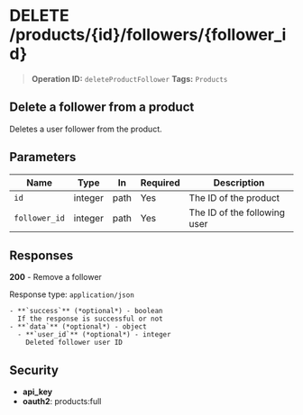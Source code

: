 # DELETE /products/{id}/followers/{follower_id}

> **Operation ID:** `deleteProductFollower`
> **Tags:** `Products`

## Delete a follower from a product

Deletes a user follower from the product.

## Parameters

| Name | Type | In | Required | Description |
|------|------|-------|----------|-------------|
| `id` | integer | path | Yes | The ID of the product |
| `follower_id` | integer | path | Yes | The ID of the following user |

## Responses

**200** - Remove a follower

Response type: `application/json`

```
- **`success`** (*optional*) - boolean
  If the response is successful or not
- **`data`** (*optional*) - object
  - **`user_id`** (*optional*) - integer
    Deleted follower user ID
```


## Security

- **api_key**
- **oauth2**: products:full